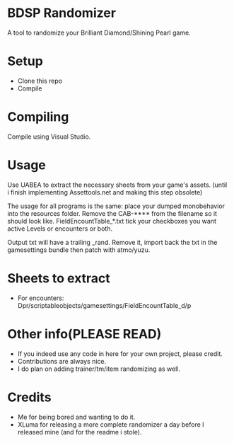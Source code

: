 # BDSP Randomizer
A tool to randomize your Brilliant Diamond/Shining Pearl game. 

# Setup

- Clone this repo
- Compile

# Compiling

Compile using Visual Studio. 

# Usage

Use UABEA to extract the necessary sheets from your game's assets.
(until i finish implementing Assettools.net and making this step obsolete)

The usage for all programs is the same: 
  place your dumped monobehavior into the resources folder.
  Remove the CAB-**** from the filename so it should look like.
  FieldEncountTable_*.txt
  tick your checkboxes you want active Levels or encounters or both.
 
 Output txt will have a trailing _rand. Remove it, 
 import back the txt in the gamesettings bundle then patch with atmo/yuzu.  
 
 # Sheets to extract
 
 - For encounters: Dpr/scriptableobjects/gamesettings/FieldEncountTable_d/p
 
 # Other info(PLEASE READ)
 
 - If you indeed use any code in here for your own project, please credit.
 - Contributions are always nice.
 - I do plan on adding trainer/tm/item randomizing as well. 
 
 # Credits
 
 - Me for being bored and wanting to do it.
 - XLuma for releasing a more complete randomizer a day before I released mine (and for the readme i stole).
 